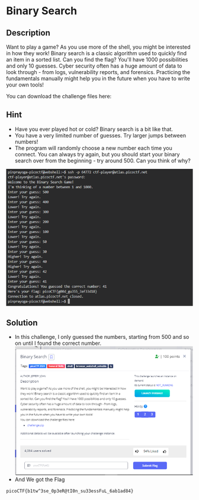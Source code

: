# **Binary Search**
## **Description**
Want to play a game? As you use more of the shell, you might be interested in how they work! Binary search is a classic algorithm used to quickly find an item in a sorted list. Can you find the flag? You'll have 1000 possibilities and only 10 guesses.
Cyber security often has a huge amount of data to look through - from logs, vulnerability reports, and forensics. Practicing the fundamentals manually might help you in the future when you have to write your own tools!

You can download the challenge files here:
## **Hint**
- Have you ever played hot or cold? Binary search is a bit like that.
- You have a very limited number of guesses. Try larger jumps between numbers!
- The program will randomly choose a new number each time you connect. You can always try again, but you should start your binary search over from the beginning - try around 500. Can you think of why?
  
![binary](./images/binary.PNG)
## **Solution**
- In this challenge, I only guessed the numbers, starting from 500 and so on until I found the correct number.
  ![binary](./images/binary1.PNG)
- And We got the Flag
```
picoCTF{b1tw^3se_0p3eR@tI0n_su33essFuL_6ab1ad84}
```
